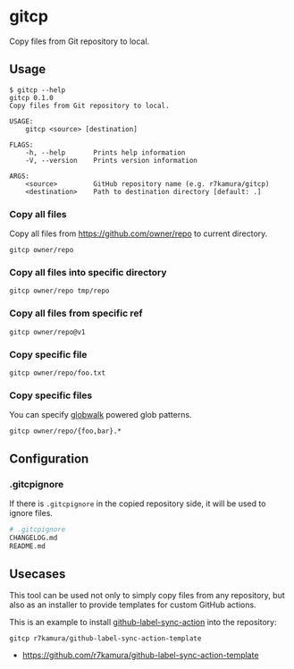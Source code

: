 # gitcp

Copy files from Git repository to local.

## Usage

```
$ gitcp --help
gitcp 0.1.0
Copy files from Git repository to local.

USAGE:
    gitcp <source> [destination]

FLAGS:
    -h, --help       Prints help information
    -V, --version    Prints version information

ARGS:
    <source>         GitHub repository name (e.g. r7kamura/gitcp)
    <destination>    Path to destination directory [default: .]
```

### Copy all files

Copy all files from https://github.com/owner/repo to current directory.

```
gitcp owner/repo
```

### Copy all files into specific directory

```
gitcp owner/repo tmp/repo
```

### Copy all files from specific ref

```
gitcp owner/repo@v1
```

### Copy specific file

```
gitcp owner/repo/foo.txt
```

### Copy specific files

You can specify [globwalk](https://github.com/Gilnaa/globwalk) powered glob patterns.

```
gitcp owner/repo/{foo,bar}.*
```

## Configuration

### .gitcpignore

If there is `.gitcpignore` in the copied repository side, it will be used to ignore files.

```bash
# .gitcpignore
CHANGELOG.md
README.md
```

## Usecases

This tool can be used not only to simply copy files from any repository, but also as an installer to provide templates for custom GitHub actions.

This is an example to install [github-label-sync-action](https://github.com/r7kamura/github-label-sync-action) into the repository:

```
gitcp r7kamura/github-label-sync-action-template
```

- https://github.com/r7kamura/github-label-sync-action-template
